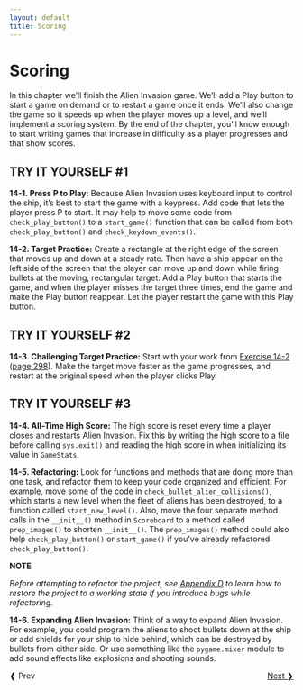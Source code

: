 ```yaml
---
layout: default
title: Scoring
---
```


# Scoring

In this chapter we’ll finish the Alien Invasion game. We’ll add a Play button to start a game on demand or to restart a game once it ends. We’ll also change the game so it speeds up when the player moves up a level, and we’ll implement a scoring system. By the end of the chapter, you’ll know enough to start writing games that increase in difficulty as a player progresses and that show scores.

TRY IT YOURSELF \#1
-------------------

<span id="ch14exe1"></span>**14-1. Press P to Play:** Because Alien
Invasion uses keyboard input to control the ship, it’s best to start the
game with a keypress. Add code that lets the player press P to start. It
may help to move some code from `check_play_button()` to a
`start_game()` function that can be called from both
`check_play_button()` and `check_keydown_events()`.

<span id="ch14exe2"></span>**14-2. Target Practice:** Create a rectangle
at the right edge of the screen that moves up and down at a steady rate.
Then have a ship appear on the left side of the screen that the player
can move up and down while firing bullets at the moving, rectangular
target. Add a Play button that starts the game, and when the player
misses the target three times, end the game and make the Play button
reappear. Let the player restart the game with this Play button.

TRY IT YOURSELF \#2
-------------------

<span id="ch14exe3"></span>**14-3. Challenging Target Practice:** Start
with your work from [Exercise 14-2](#ch14exe2) ([page 298](#page_298)).
Make the target move faster as the game progresses, and restart at the
original speed when the player clicks Play.

<span id="page_317"></span>

TRY IT YOURSELF \#3
-------------------

<span id="ch14exe4"></span>**14-4. All-Time High Score:** The high score
is reset every time a player closes and restarts Alien Invasion. Fix
this by writing the high score to a file before calling `sys.exit()` and
reading the high score in when initializing its value in `GameStats`.

<span id="ch14exe5"></span>**14-5. Refactoring:** Look for functions and
methods that are doing more than one task, and refactor them to keep
your code organized and efficient. For example, move some of the code in
`check_bullet_alien_collisions()`, which starts a new level when the
fleet of aliens has been destroyed, to a function called
`start_new_level()`. Also, move the four separate method calls in the
`__init__()` method in `Scoreboard` to a method called `prep_images()`
to shorten `__init__()`. The `prep_images()` method could also help
`check_play_button()` or `start_game()` if you’ve already refactored
`check_play_button()`.

<div class="note" markdown="1">

<span class="font1">**NOTE**</span>

*Before attempting to refactor the project, see [Appendix
D](app04.html#app04) to learn how to restore the project to a working
state if you introduce bugs while refactoring.*

</div>

<span id="ch14exe6"></span>**14-6. Expanding Alien Invasion:** Think of
a way to expand Alien Invasion. For example, you could program the
aliens to shoot bullets down at the ship or add shields for your ship to
hide behind, which can be destroyed by bullets from either side. Or use
something like the `pygame.mixer` module to add sound effects like
explosions and shooting sounds.


<span style="float:right;"><a href='../chapter_15/README.md'>Next &#10095;</span></a>
<a href='../chapter_13/README.md'><span style="float:left; clear:left;">&#10096; Prev</span></a>
